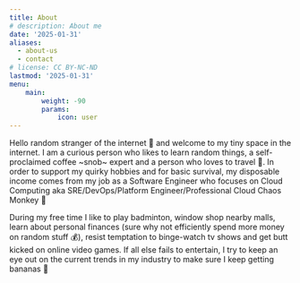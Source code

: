 ```yaml
---
title: About
# description: About me
date: '2025-01-31'
aliases:
  - about-us
  - contact
# license: CC BY-NC-ND
lastmod: '2025-01-31'
menu:
    main: 
        weight: -90
        params:
            icon: user
---
```


Hello random stranger of the internet :wave: and welcome to my tiny space in the internet. I am a curious person who likes to learn random things, a self-proclaimed coffee ~snob~ expert and a person who loves to travel :school_satchel:. In order to support my quirky hobbies and for basic survival, my disposable income comes from my job as a Software Engineer who focuses on Cloud Computing aka SRE/DevOps/Platform Engineer/Professional Cloud Chaos Monkey :see_no_evil:

During my free time I like to play badminton, window shop nearby malls, learn about personal finances (sure why not efficiently spend more money on random stuff :moneybag:), resist temptation to binge-watch tv shows and get butt kicked on online video games. If all else fails to entertain, I try to keep an eye out on the current trends in my industry to make sure I keep getting bananas :banana:
